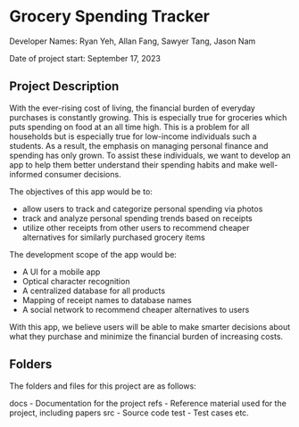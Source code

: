 # Grocery Spending Tracker

Developer Names: Ryan Yeh, Allan Fang, Sawyer Tang, Jason Nam

Date of project start: September 17, 2023

## Project Description

With the ever-rising cost of living, the financial burden of everyday purchases is constantly growing. This is especially true for groceries which puts spending on food at an all time high. This is a problem for all households but is especially true for low-income individuals such a students. As a result, the emphasis on managing personal finance and spending has only grown. To assist these individuals, we want to develop an app to help them better understand their spending habits and make well-informed consumer decisions. 

The objectives of this app would be to:
- allow users to track and categorize personal spending via photos
- track and analyze personal spending trends based on receipts
- utilize other receipts from other users to recommend cheaper alternatives for similarly purchased grocery items

The development scope of the app would be:
- A UI for a mobile app
- Optical character recognition
- A centralized database for all products
- Mapping of receipt names to database names
- A social network to recommend cheaper alternatives to users

With this app, we believe users will be able to make smarter decisions about what they purchase and minimize the financial burden of increasing costs.

## Folders
The folders and files for this project are as follows:

docs - Documentation for the project
refs - Reference material used for the project, including papers
src - Source code
test - Test cases
etc.
